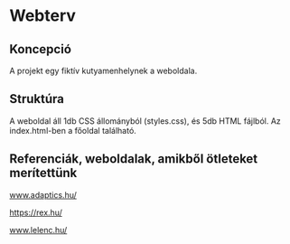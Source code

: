 # Webterv
## Koncepció
A projekt egy fiktív kutyamenhelynek a weboldala.

## Struktúra
A weboldal áll 1db CSS állományból (styles.css), és 5db HTML fájlból. Az index.html-ben a főoldal található.

## Referenciák, weboldalak, amikből ötleteket merítettünk
www.adaptics.hu/

https://rex.hu/

www.lelenc.hu/
